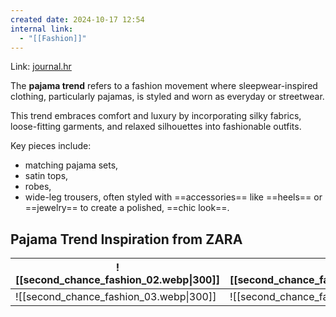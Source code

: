 ```yaml
---
created date: 2024-10-17 12:54
internal link:
  - "[[Fashion]]"
---
```

Link: [journal.hr](https://www.journal.hr/moda/trendovi/spavacice-haljine-modni-trend/)

The **pajama trend** refers to a fashion movement where sleepwear-inspired clothing, particularly pajamas, is styled and worn as everyday or streetwear.

This trend embraces comfort and luxury by incorporating silky fabrics, loose-fitting garments, and relaxed silhouettes into fashionable outfits.

Key pieces include:
- matching pajama sets, 
- satin tops, 
- robes,
- wide-leg trousers, 
often styled with ==accessories== like ==heels== or ==jewelry== to create a polished, ==chic look==.

## Pajama Trend Inspiration from ZARA

| ![[second_chance_fashion_02.webp\|300]] | ![[second_chance_fashion_01.webp\|300]] |
| --------------------------------------- | --------------------------------------- |
| ![[second_chance_fashion_03.webp\|300]] | ![[second_chance_fashion_04.webp\|300]] |


